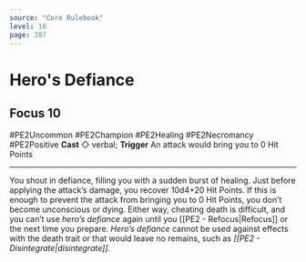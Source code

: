 ```yaml
---
source: "Core Rulebook"
level: 10
page: 387
---
```


# Hero's Defiance
## Focus 10
#PE2Uncommon #PE2Champion #PE2Healing #PE2Necromancy #PE2Positive 
**Cast** ◇ verbal; **Trigger** An attack would bring you to 0 Hit Points

-----
You shout in defiance, filling you with a sudden burst of healing. Just before applying the attack’s damage, you recover 10d4+20 Hit Points. If this is enough to prevent the attack from bringing you to 0 Hit Points, you don’t become unconscious or dying. Either way, cheating death is difficult, and you can’t use *hero’s defiance* again until you [[PE2 - Refocus|Refocus]] or the next time you prepare. *Hero’s defiance* cannot be used against effects with the death trait or that would leave no remains, such as *[[PE2 - Disintegrate|disintegrate]]*.